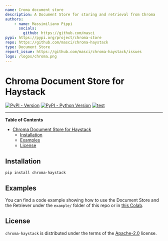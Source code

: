 ```yaml
---
name: Croma document store
description: A Document Store for storing and retrieval from Chroma
authors:
    - name: Massimiliano Pippi
      socials:
        github: https://github.com/masci
pypi: https://pypi.org/project/chroma-store
repo: https://github.com/masci/chroma-haystack
type: Document Store
report_issue: https://github.com/masci/chroma-haystack/issues
logo: /logos/chroma.png
---
```


# Chroma Document Store for Haystack

[![PyPI - Version](https://img.shields.io/pypi/v/chroma-haystack.svg)](https://pypi.org/project/chroma-haystack)
[![PyPI - Python Version](https://img.shields.io/pypi/pyversions/chroma-haystack.svg)](https://pypi.org/project/chroma-haystack)
[![test](https://github.com/masci/chroma-haystack/actions/workflows/test.yml/badge.svg)](https://github.com/masci/chroma-haystack/actions/workflows/test.yml)

-----

**Table of Contents**

- [Chroma Document Store for Haystack](#chroma-document-store-for-haystack)
  - [Installation](#installation)
  - [Examples](#examples)
  - [License](#license)

## Installation

```console
pip install chroma-haystack
```

## Examples
You can find a code example showing how to use the Document Store and the Retriever under the `example/` folder of this repo or in [this Colab](https://colab.research.google.com/drive/1YpDetI8BRbObPDEVdfqUcwhEX9UUXP-m?usp=sharing).

## License

`chroma-haystack` is distributed under the terms of the [Apache-2.0](https://spdx.org/licenses/Apache-2.0.html) license.
